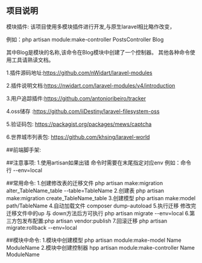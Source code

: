 ## 项目说明

模块插件:
该项目使用多模块插件进行开发,与原生laravel相比略作改变，

例如：php artisan module:make-controller PostsController Blog

其中Blog是模块的名称,该命令在Blog模块中创建了一个控制器。
其他各种命令使用工具请熟读文档。

1.插件源码地址:https://github.com/nWidart/laravel-modules

2.插件说明文档:https://nwidart.com/laravel-modules/v4/introduction

3.用户追踪插件:https://github.com/antonioribeiro/tracker

4.oss储存 :https://github.com/iiDestiny/laravel-filesystem-oss

5.验证码包: https://packagist.org/packages/mews/captcha

6.世界城市列表包: https://github.com/khsing/laravel-world

##前端脚手架:


##注意事项:
1.使用artisan如果出错 命令时需要在末尾指定对应env 例如：命令行 --env=local

##常用命令:
1.创建修改表的迁移文件 php artisan make:migration alter_TableName_table  --table=TableName
2.创建表 php artisan make:migration create_TableName_table
3.创建模型 php artisan make:model path/TableName
4.自动加载文件 composer dump-autoload
5.执行迁移 修改完迁移文件中的up 与 down方法后方可执行 php artisan migrate --env=local
6.第三方包发布配置:php artisan vendor:publish
7.回滚迁移 php artisan migrate:rollback  --env=local



##模块中命令:
1.模块中创建模型 php artisan module:make-model Name ModuleName
2.模块中创建控制器 hpp artisan module:make-controller Name ModuleName


